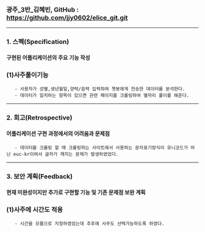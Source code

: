 ### 광주_3반_김혜빈, GitHub : https://github.com/jjy0602/elice_git.git

---
### 1. 스펙(Specification)

<h4>구현된 어플리케이션의 주요 기능 작성</h4>

### (1)사주풀이기능
       - 사용자가 성별,생년월일,양력/음력 입력하여 챗봇에게 전송한 데이터를 분석한다.
       - 데이터가 일치하는 항목이 있으면 관련 페이지를 크롤링하여 별자리 풀이를 해준다.
---
### 2. 회고(Retrospective)

<h4>어플리케이션 구현 과정에서의 어려움과 문제점</h4>

       - 데이터를 크롤링 할 때 크롤링하는 사이트에서 사용하는 문자표기방식이 유니코드가 아닌 euc-kr이여서 글자가 깨지는 문제가 발생하였었다.
---
### 3. 보안 계획(Feedback)

<h4>현재 미완성이지만 추가로 구현할 기능 및 기존 문제점 보완 계획</h4>

### (1)사주에 시간도 적용
       - 시간을 모름으로 지정하였었는데 추후에 사주도 선택가능하도록 하였다.
